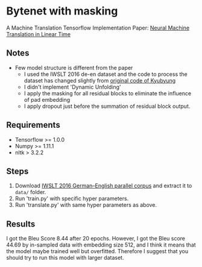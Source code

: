 # Bytenet with masking

A Machine Translation Tensorflow Implementation
Paper: [Neural Machine Translation in Linear Time](https://arxiv.org/abs/1610.10099)

## Notes
  * Few model structure is different from the paper
    * I used the IWSLT 2016 de-en dataset and the code to process the dataset has changed slightly from [original code of Kyubyung](https://github.com/Kyubyong/bytenet_translation)
    * I didn't implement 'Dynamic Unfolding'
    * I apply the masking for all residual blocks to eliminate the influence of pad embedding
    * I apply dropout just before the summation of residual block output.

## Requirements

  * Tensorflow >= 1.0.0
  * Numpy >= 1.11.1
  * nltk > 3.2.2

## Steps

1. Download [IWSLT 2016 German–English parallel corpus](https://wit3.fbk.eu/download.php?release=2016-01&type=texts&slang=de&tlang=en) and extract it to `data/` folder.
2. Run 'train.py' with specific hyper parameters.
3. Run 'translate.py' with same hyper parameters as above.

## Results
I got the Bleu Score 8.44 after 20 epochs. However, I got the Bleu score 44.69 by in-sampled data with embedding size 512, and I think it means that the model maybe trained well but overfitted. Therefore I suggest that you should try to run this model with larger dataset.